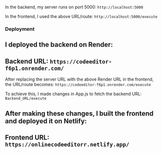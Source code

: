 
In the backend, my server runs on port 5000:
`http://localhost:5000`

In the frontend, I used the above URL/route:
`http://localhost:5000/execute`

### Deployment

I deployed the backend on Render:
---------------------------------------------------------------------
Backend URL: `https://codeeditor-f6p1.onrender.com/`
---------------------------------------------------------------------
After replacing the server URL with the above Render URL in the frontend, the URL/route becomes:
`https://codeeditor-f6p1.onrender.com/execute`

To achieve this, I made changes in App.js to fetch the backend URL:
`Backend_URL/execute`

After making these changes, I built the frontend and deployed it on Netlify:
----------------------------------------------------------------------
Frontend URL: `https://onlinecodeeditorr.netlify.app/`
----------------------------------------------------------------------